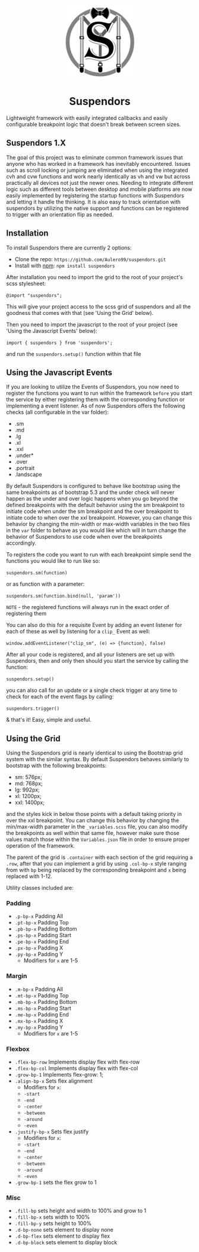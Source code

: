 <p align="center">
    <img src="https://raw.githubusercontent.com/Aulero99/small_grid/453667cbe78886d5a1186b2eae901eed03a15e25/src/assets/img/logo.svg" alt="Suspendors Logo" width="200" height="200">
</p>

<h1 align="center">Suspendors</h1>

<p align="left">
    Lightweight framework with easily integrated callbacks and easily configurable breakpoint logic that doesn't break between screen sizes.
</p>

## Suspendors 1.X

<p>
    The goal of this project was to eliminate common framework issues that anyone who has worked in a framework has inevitably encountered. Issues such as scroll locking or jumping are eliminated when using the integrated cvh and cvw functions and work nearly identically as vh and vw but across practically all devices not just the newer ones. Needing to integrate different logic such as different tools between desktop and mobile platforms are now easily implemented by registering the startup functions with Suspendors and letting it handle the thinking. It is also easy to track orientation with suspendors by utilizing the native support and functions can be registered to trigger with an orientation flip as needed.   
</p>

## Installation
<p>
To install Suspendors there are currently 2 options:

- Clone the repo: `https://github.com/Aulero99/suspendors.git`
- Install with [npm](https://www.npmjs.com/): `npm install suspendors`
</p>

<p>
After installation you need to import the grid to the root of your project's scss stylesheet:

`@import "suspendors";`

This will give your project access to the scss grid of suspendors and all the goodness that comes with that (see 'Using the Grid' below).
</p>

<p>
Then you need to import the javascript to the root of your project (see 'Using the Javascript Events' below):

`import { suspendors } from 'suspendors';`

and run the `suspendors.setup()` function within that file
</p>

## Using the Javascript Events

<p>

If you are looking to utilize the Events of Suspendors, you now need to register the functions you want to run within the framework `before` you start the service by either registering them with the corresponding function or implementing a event listener. As of now Suspendors offers the following checks (all configurable in the var folder):

- .sm
- .md
- .lg
- .xl
- .xxl
- .under*
- .over
- .portrait
- .landscape

By default Suspendors is configured to behave like bootstrap using the same breakpoints as of bootstrap 5.3 and the under check will never happen as the under and over logic happens when you go beyond the defined breakpoints with the default behavior using the sm breakpoint to initiate code when under the sm breakpoint and the over breakpoint to initiate code to when over the xxl breakpoint. However, you can change this behavior by changing the min-width or max-width variables in the two files in the `var` folder to behave as you would like which will in turn change the behavior of Suspendors to use code when over the breakpoints accordingly. 

To registers the code you want to run with each breakpoint simple send the functions you would like to run like so:

`suspendors.sm(function)`

or as function with a parameter:

`suspendors.sm(function.bind(null, 'param'))`

`NOTE` - the registered functions will always run in the exact order of registering them

You can also do this for a requisite Event by adding an event listener for each of these as well by listening for a `clip_` Event as well:

`window.addEventListener("clip_sm", (e) => {function}, false)`
</p>

<p>
After all your code is registered, and all your listeners are set up with Suspendors, then and only then should you start the service by calling the function:

`suspendors.setup()`

you can also call for an update or a single check trigger at any time to check for each of the event flags by calling:

`suspendors.trigger()`

& that's it! Easy, simple and useful.
</p>

## Using the Grid

<p>
Using the Suspendors grid is nearly identical to using the Bootstrap grid system with the similar syntax. By default Suspendors behaves similarly to bootstrap with the following breakpoints:

- sm: 576px;
- md: 768px;
- lg: 992px;
- xl: 1200px;
- xxl: 1400px;

and the styles kick in below those points with a default taking priority in over the xxl breakpoint. You can change this behavior by changing the min/max-width parameter in the `_variables.scss` file, you can also modify the breakpoints as well within that same file, however make sure those values match those within the `Variables.json` file in order to ensure proper operation of the framework.

The parent of the grid is `.container` with each section of the grid requiring a `.row`, after that you can implement a grid by using `.col-bp-x` style ranging from with `bp` being replaced by the corresponding breakpoint and `x` being replaced with 1-12.

Utility classes included are:

### Padding
- `.p-bp-x` Padding All
- `.pt-bp-x` Padding Top
- `.pb-bp-x` Padding Bottom
- `.ps-bp-x` Padding Start
- `.pe-bp-x` Padding End
- `.px-bp-x` Padding X
- `.py-bp-x` Padding Y
    * Modifiers for `x` are 1-5

### Margin 
- `.m-bp-x` Padding All
- `.mt-bp-x` Padding Top
- `.mb-bp-x` Padding Bottom
- `.ms-bp-x` Padding Start
- `.me-bp-x` Padding End
- `.mx-bp-x` Padding X
- `.my-bp-x` Padding Y
    * Modifiers for `x` are 1-5

### Flexbox

- `.flex-bp-row` Implements display flex with flex-row
- `.flex-bp-col` Implements display flex with flex-col
- `.grow-bp-1` Implements flex-grow: 1;
- `.align-bp-x` Sets flex alignment
    * Modifiers for `x`:
    *  `-start`
    * `-end`
    * `-center`
    * `-between`
    * `-around`
    * `-even`
- `.justify-bp-x` Sets flex justify
    * Modifiers for `x`:
    *  `-start`
    * `-end`
    * `-center`
    * `-between`
    * `-around`
    * `-even`
- `.grow-bp-1` sets the flex grow to 1

### Misc

- `.fill-bp` sets height and width to 100% and grow to 1
- `.fill-bp-x` sets width to 100%
- `.fill-bp-y` sets height to 100%
- `.d-bp-none` sets element to display none
- `.d-bp-flex` sets element to display flex
- `.d-bp-block` sets element to display block

</p> 
